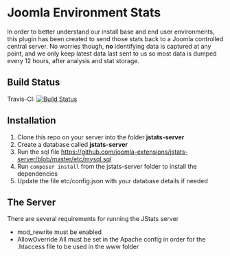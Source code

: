 # Joomla Environment Stats

In order to better understand our install base and end user environments, this plugin has been created to send
those stats back to a Joomla controlled central server. No worries though, __no__ identifying data is captured
at any point, and we only keep latest data last sent to us so most data is dumped every 12 hours, after analysis and stat storage.

## Build Status
Travis-CI: [![Build Status](https://travis-ci.org/joomla-extensions/jstats-server.png)](https://travis-ci.org/joomla-extensions/jstats-server)

## Installation

1. Clone this repo on your server into the folder **jstats-server**
2. Create a database called **jstats-server**
3. Run the sql file https://github.com/joomla-extensions/jstats-server/blob/master/etc/mysql.sql
4. Run ```composer install``` from the jstats-server folder to install the dependencies
5. Update the file etc/config.json with your database details if needed

## The Server

There are several requirements for running the JStats server

* mod_rewrite must be enabled
* AllowOverride All must be set in the Apache config in order for the .htaccess file to be used in the www folder
